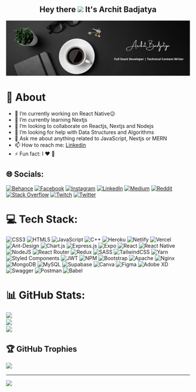 <h2 align="center">Hey there <a href="https://www.badjatya.github.io/" ><img src="https://media.giphy.com/media/hvRJCLFzcasrR4ia7z/giphy.gif" width="25px"></a> It's Archit Badjatya</h2>

<img src="https://raw.githubusercontent.com/badjatya/badjatya/1dd16378a4e8444a60b5a485402769ec11da2284/Archit%20Banner.png" alt="banner" />

<!--
<p align="center">
  <a href="https://www.instagram.com/badjatya/">Instagram</a> | 
  <a href="https://www.linkedin.com/in/badjatya/">Linkedin</a>
</p>
-->

# 💫 About

- 🔭 I’m currently working on React Native😉<br>
- 🌱 I’m currently learning Nextjs<br>
- 👯 I’m looking to collaborate on Reactjs, Nextjs and Nodejs<br>
- 🤔 I’m looking for help with Data Structures and Algorithms<br>
- 💬 Ask me about anything related to JavaScript, Nextjs or MERN<br>
- 📫 How to reach me: [Linkedin](https://www.linkedin.com/in/badjatya/)<br> 
- ⚡ Fun fact: I ❤️ 🐶

## 🌐 Socials:

[![Behance](https://img.shields.io/badge/Behance-1769ff?logo=behance&logoColor=white)](https://behance.net/badjatya) [![Facebook](https://img.shields.io/badge/Facebook-%231877F2.svg?logo=Facebook&logoColor=white)](https://facebook.com/archit.badjatya) [![Instagram](https://img.shields.io/badge/Instagram-%23E4405F.svg?logo=Instagram&logoColor=white)](https://instagram.com/badjatya) [![LinkedIn](https://img.shields.io/badge/LinkedIn-%230077B5.svg?logo=linkedin&logoColor=white)](https://linkedin.com/in/badjatya) [![Medium](https://img.shields.io/badge/Medium-12100E?logo=medium&logoColor=white)](https://medium.com/@badjatya) [![Reddit](https://img.shields.io/badge/Reddit-%23FF4500.svg?logo=Reddit&logoColor=white)](https://reddit.com/user/badjatya) [![Stack Overflow](https://img.shields.io/badge/-Stackoverflow-FE7A16?logo=stack-overflow&logoColor=white)](https://stackoverflow.com/users/20648461) [![Twitch](https://img.shields.io/badge/Twitch-%239146FF.svg?logo=Twitch&logoColor=white)](https://twitch.tv/badjatya) [![Twitter](https://img.shields.io/badge/Twitter-%231DA1F2.svg?logo=Twitter&logoColor=white)](https://twitter.com/ArchitBadjatya)

# 💻 Tech Stack:

![CSS3](https://img.shields.io/badge/css3-%231572B6.svg?style=for-the-badge&logo=css3&logoColor=white) ![HTML5](https://img.shields.io/badge/html5-%23E34F26.svg?style=for-the-badge&logo=html5&logoColor=white) ![JavaScript](https://img.shields.io/badge/javascript-%23323330.svg?style=for-the-badge&logo=javascript&logoColor=%23F7DF1E) ![C++](https://img.shields.io/badge/c++-%2300599C.svg?style=for-the-badge&logo=c%2B%2B&logoColor=white) ![Heroku](https://img.shields.io/badge/heroku-%23430098.svg?style=for-the-badge&logo=heroku&logoColor=white) ![Netlify](https://img.shields.io/badge/netlify-%23000000.svg?style=for-the-badge&logo=netlify&logoColor=#00C7B7) ![Vercel](https://img.shields.io/badge/vercel-%23000000.svg?style=for-the-badge&logo=vercel&logoColor=white) ![Ant-Design](https://img.shields.io/badge/-AntDesign-%230170FE?style=for-the-badge&logo=ant-design&logoColor=white) ![Chart.js](https://img.shields.io/badge/chart.js-F5788D.svg?style=for-the-badge&logo=chart.js&logoColor=white) ![Express.js](https://img.shields.io/badge/express.js-%23404d59.svg?style=for-the-badge&logo=express&logoColor=%2361DAFB) ![Expo](https://img.shields.io/badge/expo-1C1E24?style=for-the-badge&logo=expo&logoColor=#D04A37) ![React](https://img.shields.io/badge/react-%2320232a.svg?style=for-the-badge&logo=react&logoColor=%2361DAFB) ![React Native](https://img.shields.io/badge/react_native-%2320232a.svg?style=for-the-badge&logo=react&logoColor=%2361DAFB) ![NodeJS](https://img.shields.io/badge/node.js-6DA55F?style=for-the-badge&logo=node.js&logoColor=white) ![React Router](https://img.shields.io/badge/React_Router-CA4245?style=for-the-badge&logo=react-router&logoColor=white) ![Redux](https://img.shields.io/badge/redux-%23593d88.svg?style=for-the-badge&logo=redux&logoColor=white) ![SASS](https://img.shields.io/badge/SASS-hotpink.svg?style=for-the-badge&logo=SASS&logoColor=white) ![TailwindCSS](https://img.shields.io/badge/tailwindcss-%2338B2AC.svg?style=for-the-badge&logo=tailwind-css&logoColor=white) ![Yarn](https://img.shields.io/badge/yarn-%232C8EBB.svg?style=for-the-badge&logo=yarn&logoColor=white) ![Styled Components](https://img.shields.io/badge/styled--components-DB7093?style=for-the-badge&logo=styled-components&logoColor=white) ![JWT](https://img.shields.io/badge/JWT-black?style=for-the-badge&logo=JSON%20web%20tokens) ![NPM](https://img.shields.io/badge/NPM-%23000000.svg?style=for-the-badge&logo=npm&logoColor=white) ![Bootstrap](https://img.shields.io/badge/bootstrap-%23563D7C.svg?style=for-the-badge&logo=bootstrap&logoColor=white) ![Apache](https://img.shields.io/badge/apache-%23D42029.svg?style=for-the-badge&logo=apache&logoColor=white) ![Nginx](https://img.shields.io/badge/nginx-%23009639.svg?style=for-the-badge&logo=nginx&logoColor=white) ![MongoDB](https://img.shields.io/badge/MongoDB-%234ea94b.svg?style=for-the-badge&logo=mongodb&logoColor=white) ![MySQL](https://img.shields.io/badge/mysql-%2300f.svg?style=for-the-badge&logo=mysql&logoColor=white) ![Supabase](https://img.shields.io/badge/Supabase-3ECF8E?style=for-the-badge&logo=supabase&logoColor=white) ![Canva](https://img.shields.io/badge/Canva-%2300C4CC.svg?style=for-the-badge&logo=Canva&logoColor=white) ![Figma](https://img.shields.io/badge/figma-%23F24E1E.svg?style=for-the-badge&logo=figma&logoColor=white) ![Adobe XD](https://img.shields.io/badge/Adobe%20XD-470137?style=for-the-badge&logo=Adobe%20XD&logoColor=#FF61F6) ![Swagger](https://img.shields.io/badge/-Swagger-%23Clojure?style=for-the-badge&logo=swagger&logoColor=white) ![Postman](https://img.shields.io/badge/Postman-FF6C37?style=for-the-badge&logo=postman&logoColor=white) ![Babel](https://img.shields.io/badge/Babel-F9DC3e?style=for-the-badge&logo=babel&logoColor=black)

# 📊 GitHub Stats:

![](https://github-readme-stats.vercel.app/api?username=badjatya&theme=radical&hide_border=true&include_all_commits=false&count_private=true)<br/>
![](https://github-readme-streak-stats.herokuapp.com/?user=badjatya&theme=radical&hide_border=true)<br/>
![](https://github-readme-stats.vercel.app/api/top-langs/?username=badjatya&theme=radical&hide_border=true&include_all_commits=false&count_private=true&layout=compact)

## 🏆 GitHub Trophies


![](https://github-profile-trophy.vercel.app/?username=badjatya&theme=radical&no-frame=false&no-bg=false&margin-w=4)


---

[![](https://visitcount.itsvg.in/api?id=badjatya&icon=0&color=11)](https://visitcount.itsvg.in)

<!-- Proudly created with GPRM ( https://gprm.itsvg.in ) -->
